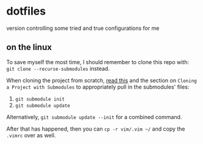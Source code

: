 # dotfiles
version controlling some tried and true configurations for me


## on the linux
To save myself the most time, I should remember to clone this repo with: `git clone --recurse-submodules` instead.

When cloning the project from scratch, [read this](https://git-scm.com/book/en/v2/Git-Tools-Submodules) and the section on `Cloning a Project with Submodules` to appropriately pull in the submodules' files:
1. `git submodule init`
1. `git submodule update`

Alternatively, `git submodule update --init` for a combined command.

After that has happened, then you can `cp -r vim/.vim ~/` and copy the `.vimrc` over as well.
